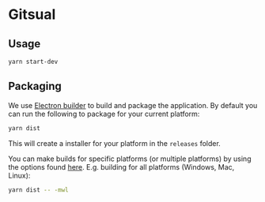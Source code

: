 # Gitsual

## Usage
```bash
yarn start-dev
```

## Packaging
We use [Electron builder](https://www.electron.build/) to build and package the application. By default you can run the following to package for your current platform:

```bash
yarn dist
```

This will create a installer for your platform in the `releases` folder.

You can make builds for specific platforms (or multiple platforms) by using the options found [here](https://www.electron.build/cli). E.g. building for all platforms (Windows, Mac, Linux):

```bash
yarn dist -- -mwl
```